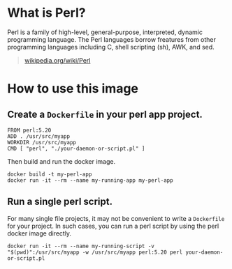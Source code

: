 # What is Perl?
Perl is a family of high-level, general-purpose, interpreted, dynamic programming language. The Perl languages borrow freatures from other programming languages including C, shell scripting (sh), AWK, and sed.

> [wikipedia.org/wiki/Perl](https://en.wikipedia.org/wiki/Perl)

# How to use this image

## Create a `Dockerfile` in your perl app project.

    FROM perl:5.20
    ADD . /usr/src/myapp
    WORKDIR /usr/src/myapp
    CMD [ "perl", "./your-daemon-or-script.pl" ]

Then build and run the docker image.

    docker build -t my-perl-app
    docker run -it --rm --name my-running-app my-perl-app

## Run a single perl script.

For many single file projects, it may not be convenient to write a `Dockerfile` for your project. In such cases, you can run a perl script by using the perl docker image directly.

    docker run -it --rm --name my-running-script -v "$(pwd)":/usr/src/myapp -w /usr/src/myapp perl:5.20 perl your-daemon-or-script.pl
